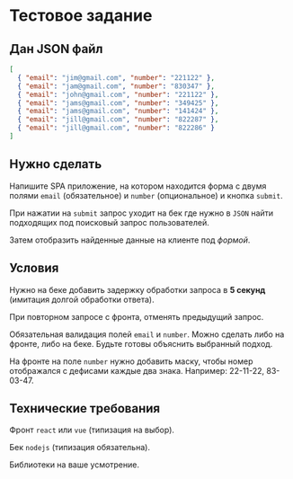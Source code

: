# Тестовое задание

## Дан JSON файл

```json
[
  { "email": "jim@gmail.com", "number": "221122" },
  { "email": "jam@gmail.com", "number": "830347" },
  { "email": "john@gmail.com", "number": "221122" },
  { "email": "jams@gmail.com", "number": "349425" },
  { "email": "jams@gmail.com", "number": "141424" },
  { "email": "jill@gmail.com", "number": "822287" },
  { "email": "jill@gmail.com", "number": "822286" }
]
```

## Нужно сделать

Напишите SPA приложение, на котором находится форма с двумя полями `email` (обязательное) и `number` (опциональное) и кнопка `submit`.

При нажатии на `submit` запрос уходит на бек где нужно в `JSON` найти подходящих под поисковый запрос пользователей.

Затем отобразить найденные данные на клиенте под _формой_.

## Условия

Нужно на беке добавить задержку обработки запроса в **5 секунд** (имитация долгой обработки ответа).

При повторном запросе с фронта, отменять предыдущий запрос.

Обязательная валидация полей `email` и `number`. Можно сделать либо на фронте, либо на беке. Будьте готовы объяснить выбранный подход.

На фронте на поле `number` нужно добавить маску, чтобы номер отображался с дефисами каждые два знака. Например: 22-11-22, 83-03-47.

## Технические требования

Фронт `react` или `vue` (типизация на выбор).

Бек `nodejs` (типизация обязательна).

Библиотеки на ваше усмотрение.
